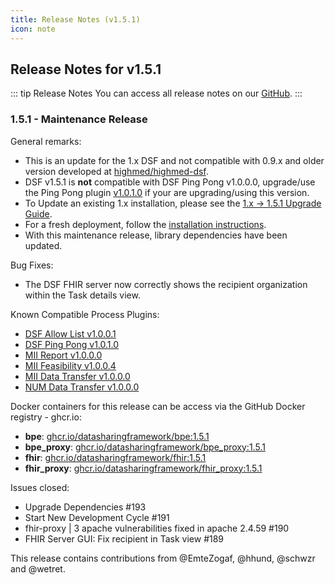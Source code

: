 ```yaml
---
title: Release Notes (v1.5.1)
icon: note
---
```


## Release Notes for v1.5.1

::: tip Release Notes
You can access all release notes on our [GitHub](https://github.com/datasharingframework/dsf/releases).
:::

### 1.5.1 - Maintenance Release
General remarks:
- This is an update for the 1.x DSF and not compatible with 0.9.x and older version developed at [highmed/highmed-dsf](https://github.com/highmed/highmed-dsf).
- DSF v1.5.1 is **not** compatible with DSF Ping Pong v1.0.0.0, upgrade/use the Ping Pong plugin [v1.0.1.0](https://github.com/datasharingframework/dsf-process-ping-pong/releases/tag/v1.0.1.0) if your are upgrading/using this version.
- To Update an existing 1.x installation, please see the [1.x -> 1.5.1 Upgrade Guide](https://dsf.dev/v1.5.1/maintain/upgrade-from-1.html).
- For a fresh deployment, follow the [installation instructions](https://dsf.dev/v1.5.1/maintain/install.html).
- With this maintenance release, library dependencies have been updated.

Bug Fixes:
- The DSF FHIR server now correctly shows the recipient organization within the Task details view.

Known Compatible Process Plugins:
- [DSF Allow List v1.0.0.1](https://github.com/datasharingframework/dsf-process-allow-list/releases/tag/v1.0.0.1)
- [DSF Ping Pong v1.0.1.0](https://github.com/datasharingframework/dsf-process-ping-pong/releases/tag/v1.0.1.0)
- [MII Report v1.0.0.0](https://github.com/medizininformatik-initiative/mii-process-report/releases/tag/v1.0.0.0)
- [MII Feasibility v1.0.0.4](https://github.com/medizininformatik-initiative/mii-process-feasibility/releases/tag/v1.0.0.4)
- [MII Data Transfer v1.0.0.0](https://github.com/medizininformatik-initiative/mii-process-data-transfer/releases/tag/v1.0.0.0)
- [NUM Data Transfer v1.0.0.0](https://github.com/num-codex/codex-processes-ap1/releases/tag/v1.0.0.0)

Docker containers for this release can be access via the GitHub Docker registry - ghcr.io:
* **bpe**: [ghcr.io/datasharingframework/bpe:1.5.1](https://github.com/orgs/datasharingframework/packages/container/bpe/205087165?tag=1.5.1)
* **bpe_proxy**: [ghcr.io/datasharingframework/bpe_proxy:1.5.1](https://github.com/orgs/datasharingframework/packages/container/bpe_proxy/205059195?tag=1.5.1)
* **fhir**: [ghcr.io/datasharingframework/fhir:1.5.1](https://github.com/orgs/datasharingframework/packages/container/fhir/205085313?tag=1.5.1)
* **fhir_proxy**: [ghcr.io/datasharingframework/fhir_proxy:1.5.1](https://github.com/orgs/datasharingframework/packages/container/fhir_proxy/205057772?tag=1.5.1)

Issues closed:
- Upgrade Dependencies #193
- Start New Development Cycle #191
- fhir-proxy | 3 apache vulnerabilities fixed in apache 2.4.59 #190
- FHIR Server GUI: Fix recipient in Task view #189

This release contains contributions from @EmteZogaf, @hhund, @schwzr and @wetret.

